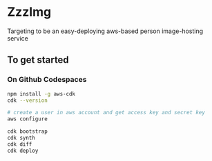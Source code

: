 # ZzzImg
Targeting to be an easy-deploying aws-based person image-hosting service

## To get started 
### On Github Codespaces

```bash
npm install -g aws-cdk
cdk --version

# create a user in aws account and get access key and secret key
aws configure

cdk bootstrap
cdk synth
cdk diff
cdk deploy
```
